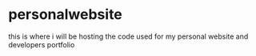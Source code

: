 # personalwebsite
this is where i will be hosting the code used for my personal website and developers portfolio
